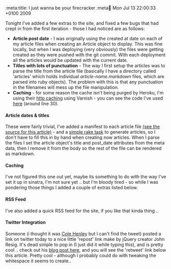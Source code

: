 :meta:title: I just wanna be your firecracker
:meta:date: Mon Jul 13 22:00:33 +0100 2009

Tonight I've added a few extras to the site, and fixed a few bugs that had crept in from the first iteration - those I had noticed are as follows:

* **Article post date** - I was originally using the created at date on each of my article files when creating an Article object to display. This was fine locally, but when I was deploying (very obviously) the files were getting created as they were pushed with the git commit. With each deployment all the articles would be updated with the current date.
* **Titles with lots of punctuation** - The way I first setup the articles was to parse the title from the article file (basically I have a directory called 'articles' which holds individual _article-name.markdown_ files, which are parsed into ruby objects). The problem with this is that any punctuation in the filenames will mess up the file manipulation.
* **Caching** - for some reason the cache isn't being purged by Heroku, I'm using their [http caching](http://docs.heroku.com/http-caching "Heroku Documentation: HTTP Caching") using Varnish - you can see the code I've used [here](http://github.com/jasoncale/jasoncaledotcom/blob/be462fa6740b32cef4a87bf41f44cc2ccffe513c/jasoncaledotcom.rb) (around line 30).

#### Article dates &amp; titles
These were fairly trivial, I've added a manifest to each article file [(see the source for this article)](http://github.com/jasoncale/jasoncaledotcom/raw/26029a026d422e5d51c51c34a878ee547b86ab70/articles/2-i-just-wanna-be-your-firecracker.markdown) - and a [simple rake task](http://github.com/jasoncale/jasoncaledotcom/blob/d00c802662757b873f47564284b7a744bb766b73/Rakefile) to generate articles, so I don't have to fill this in by hand when creating now articles. When I parse the files I set the article object's title and post_date attributes from the meta data, then I remove it from the body so the rest of the file can be rendered as markdown.

#### Caching
I've not figured this one out yet, maybe its something to do with the way I've set it up in sinatra, I'm not sure yet .. but I'm bloody tired - so while I was pondering those things I added a couple of extras listed below.

#### RSS Feed
I've also added a quick RSS feed for the site, if you like that kinda thing .. 

#### Twitter Integration
Someone (i thought it was [Cole Henley](http://twitter.com/cole007) but I can't find the tweet) posted a link on twitter today to a nice little 'repost' link make by jQuery creator John Resig. It's dead simple to pop in (I just did it while typing this), and is pretty cool .. check out his [blog post here](http://ejohn.org/blog/retweet/), and you will see the 'retweet' link below this article. Pretty cool - although I probably could do with tweaking the whitespace it seems to create..
